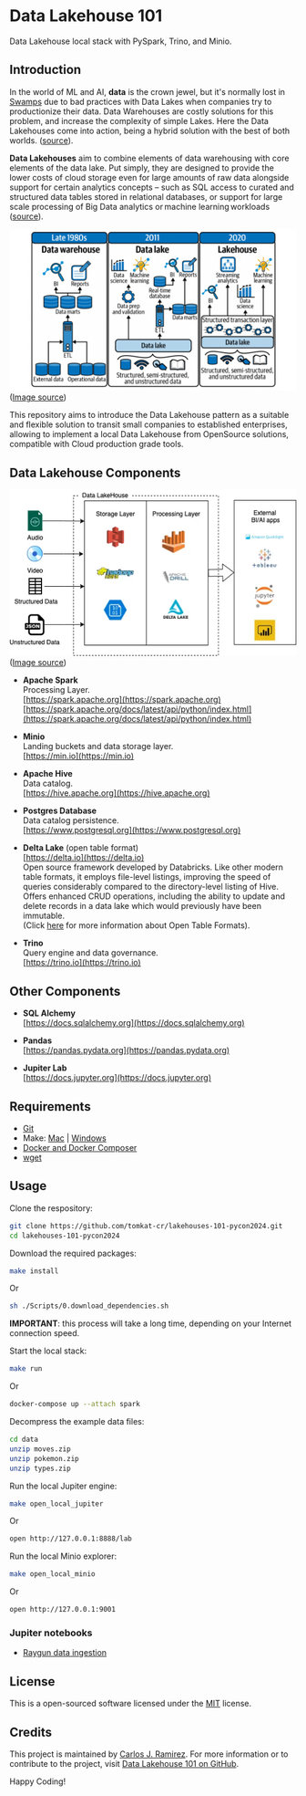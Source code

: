# Data Lakehouse 101

Data Lakehouse local stack with PySpark, Trino, and Minio.

## Introduction

In the world of ML and AI, **data** is the crown jewel, but it's normally lost in [Swamps](https://www.superannotate.com/blog/data-lakes-vs-data-swamps-vs-data-warehouse) due to bad practices with Data Lakes when companies try to productionize their data. Data Warehouses are costly solutions for this problem, and increase the complexity of simple Lakes. Here the Data Lakehouses come into action, being a hybrid solution with the best of both worlds. ([source](https://2024.pycon.co/en/talks/23)).

**Data Lakehouses** aim to combine elements of data warehousing with core elements of the data lake. Put simply, they are designed to provide the lower costs of cloud storage even for large amounts of raw data alongside support for certain analytics concepts – such as SQL access to curated and structured data tables stored in relational databases, or support for large scale processing of Big Data analytics or machine learning workloads ([source](https://www.exasol.com/resource/data-lake-warehouse-or-lakehouse/)).

![Common DatalakeHouse technologies](./images/1676637608474.png)<BR/>
([Image source](https://www.linkedin.com/pulse/lakehouse-convergence-data-warehousing-science-dr-mahendra/))

This repository aims to introduce the Data Lakehouse pattern as a suitable and flexible solution to transit small companies to established enterprises, allowing to implement a local Data Lakehouse from OpenSource solutions, compatible with Cloud production grade tools.

## Data Lakehouse Components

![Common DatalakeHouse technologies](./images/1_xuE8_N_LxoP49S1Pu5Wn5A.webp)<BR/>
([Image source](https://medium.com/adfolks/data-lakehouse-paradigm-of-decade-caa286f5b7a1))

<!--
![Common DatalakeHouse technologies](./images/Data-Lake-vs-Data-Warehouse.webp)<BR/>
([Image source](https://www.montecarlodata.com/blog-data-lake-vs-data-warehouse))
-->

* **Apache Spark**<BR/>
  Processing Layer.<BR/>
  [https://spark.apache.org](https://spark.apache.org)<BR/>
  [https://spark.apache.org/docs/latest/api/python/index.html](https://spark.apache.org/docs/latest/api/python/index.html)<BR/>

* **Minio**<BR/>
  Landing buckets and data storage layer.<BR/>
  [https://min.io](https://min.io)

* **Apache Hive**<BR/>
  Data catalog.<BR/>
  [https://hive.apache.org](https://hive.apache.org)

* **Postgres Database**<BR/>
  Data catalog persistence.<BR/>
  [https://www.postgresql.org](https://www.postgresql.org)

* **Delta Lake** (open table format)<BR/>
  [https://delta.io](https://delta.io)<BR/>
  Open source framework developed by Databricks. Like other modern table formats, it employs file-level listings, improving the speed of queries considerably compared to the  directory-level listing of Hive. Offers enhanced CRUD operations, including the ability to update and delete records in a data lake which would previously have been immutable.<BR/>
  (Click [here](https://www.starburst.io/data-glossary/open-table-formats/) for more information about Open Table Formats).<BR/>

* **Trino**<BR/>
  Query engine and data governance.<BR/>
  [https://trino.io](https://trino.io)

## Other Components

* **SQL Alchemy**<BR/>
  [https://docs.sqlalchemy.org](https://docs.sqlalchemy.org)

* **Pandas**<BR/>
  [https://pandas.pydata.org](https://pandas.pydata.org)

* **Jupiter Lab**<BR/>
  [https://docs.jupyter.org](https://docs.jupyter.org)

## Requirements

* [Git](https://www.atlassian.com/git/tutorials/install-git)
* Make: [Mac](https://formulae.brew.sh/formula/make) | [Windows](https://stackoverflow.com/questions/32127524/how-to-install-and-use-make-in-windows)
* [Docker and Docker Composer](https://www.docker.com/products/docker-desktop)
* [wget](https://www.jcchouinard.com/wget-install/)

## Usage

Clone the respository:

```bash
git clone https://github.com/tomkat-cr/lakehouses-101-pycon2024.git
cd lakehouses-101-pycon2024
```

Download the required packages:

```bash
make install
```
Or
```bash
sh ./Scripts/0.download_dependencies.sh
```

**IMPORTANT**: this process will take a long time, depending on your Internet connection speed.

Start the local stack:

```bash
make run
```
Or
```bash
docker-compose up --attach spark
```

Decompress the example data files:

```bash
cd data
unzip moves.zip
unzip pokemon.zip
unzip types.zip
```

Run the local Jupiter engine:

```bash
make open_local_jupiter
```
Or
```bash
open http://127.0.0.1:8888/lab
```

Run the local Minio explorer:

```bash
make open_local_minio
```
Or
```bash
open http://127.0.0.1:9001
```

### Jupiter notebooks

* [Raygun data ingestion](notebooks/Raygun-data-ingestion.ipynb)

## License

This is a open-sourced software licensed under the [MIT](LICENSE) license.

## Credits

This project is maintained by [Carlos J. Ramirez](https://www.carlosjramirez.com). For more information or to contribute to the project, visit [Data Lakehouse 101 on GitHub](https://github.com/tomkat-cr/lakehouses-101-pycon2024).

Happy Coding!
